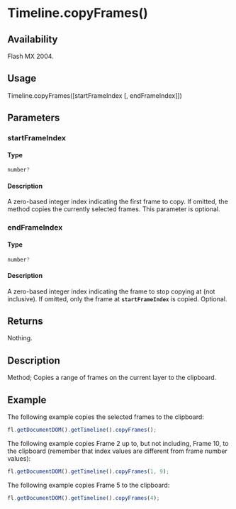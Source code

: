 # Timeline.copyFrames()

## Availability

Flash MX 2004.

## Usage

Timeline.copyFrames([startFrameIndex [, endFrameIndex]])

## Parameters

### **startFrameIndex**

#### Type

```typescript
number?
```

#### Description

A zero-based integer index indicating the first frame to copy. If omitted, the method copies the currently selected frames. This parameter is optional.

### **endFrameIndex**

#### Type

```typescript
number?
```

#### Description

A zero-based integer index indicating the frame to stop copying at (not inclusive). If omitted, only the frame at **`startFrameIndex`** is copied. Optional.

## Returns

Nothing.

## Description

Method; Copies a range of frames on the current layer to the clipboard.

## Example

The following example copies the selected frames to the clipboard:

```javascript
fl.getDocumentDOM().getTimeline().copyFrames();
```

The following example copies Frame 2 up to, but not including, Frame 10, to the clipboard (remember that index values are different from frame number values):

```javascript
fl.getDocumentDOM().getTimeline().copyFrames(1, 9);
```

The following example copies Frame 5 to the clipboard:

```javascript
fl.getDocumentDOM().getTimeline().copyFrames(4);
```
